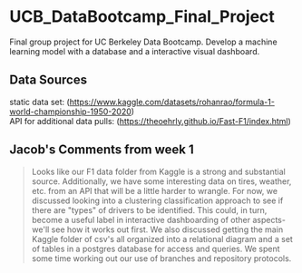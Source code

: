 # UCB_DataBootcamp_Final_Project
Final group project for UC Berkeley Data Bootcamp. Develop a machine learning model with a database and a interactive visual dashboard. 

## Data Sources
static data set: (https://www.kaggle.com/datasets/rohanrao/formula-1-world-championship-1950-2020)  
API for additional data pulls:
(https://theoehrly.github.io/Fast-F1/index.html)

## Jacob's Comments from week 1
>Looks like our F1 data folder from Kaggle is a strong and substantial source.  Additionally, we have some interesting data on tires, weather, etc. from an API that will be a little harder to wrangle.  For now, we discussed looking into a clustering classification approach to see if there are "types" of drivers to be identified. This could, in turn, become a useful label in interactive dashboarding of other aspects- we'll see how it works out first.  We also discussed getting the main Kaggle folder of csv's all organized into a relational diagram and a set of tables in a postgres database for access and queries.  We spent some time working out our use of branches and repository protocols.
